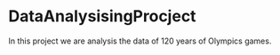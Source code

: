 # DataAnalysisingProcject
In this project we are analysis the data of 120 years of Olympics games. 
